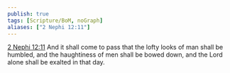 ```yaml
---
publish: true
tags: [Scripture/BoM, noGraph]
aliases: ["2 Nephi 12:11"]
---
```

[2 Nephi 12:11](https://churchofjesuschrist.org/study/scriptures/bofm/2-ne/12?lang=eng&id=p11#p11) And it shall come to pass that the lofty looks of man shall be humbled, and the haughtiness of men shall be bowed down, and the Lord alone shall be exalted in that day.
